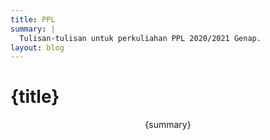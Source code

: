 ```yaml
---
title: PPL
summary: |  
  Tulisan-tulisan untuk perkuliahan PPL 2020/2021 Genap.
layout: blog
---
```


# {title}

<p style="text-align:center">{summary}</p>

<script>
  import PostNavs from "../../../components/PostNavs.svelte"
  import { layout as fileLayout } from "@roxi/routify"

  console.log($fileLayout)
</script>

<PostNavs children={$fileLayout.children}/>